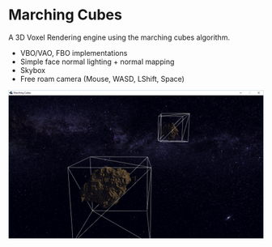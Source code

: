 # Marching Cubes
A 3D Voxel Rendering engine using the marching cubes algorithm.
* VBO/VAO, FBO implementations
* Simple face normal lighting + normal mapping
* Skybox
* Free roam camera (Mouse, WASD, LShift, Space)

![Marching Cubes Screenshot 1](https://github.com/ninthworld/MarchingCubes/blob/master/screenshots/screenshot1.png)
